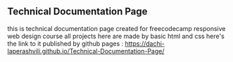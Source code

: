 ## Technical Documentation Page
this is technical documentation page created for freecodecamp responsive web design course all projects here are made by basic html and css
here's the link to it published by github pages : https://dachi-laperashvili.github.io/Technical-Documentation-Page/
